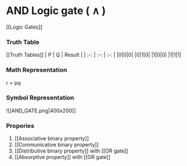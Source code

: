 # AND Logic gate ( $\land$ )
[[Logic Gates]]
### Truth Table
[[Truth Tables]]
| P | Q | Result |
| :-: | :-: | :-: |
|0|0|0|
|0|1|0|
|1|0|0|
|1|1|1|

### Math Representation
r = pq

### Symbol Representation
![[AND_GATE.png|400x200]]

### Properies
1. [[Associative binary property]]
2. [[Communicative binary property]]
3. [[Distributive binary property]] with [[OR gate]]
4. [[Absorptive property]] with [[OR gate]]

